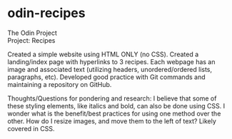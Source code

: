 # odin-recipes
The Odin Project
<br>Project: Recipes

Created a simple website using HTML ONLY (no CSS).
Created a landing/index page with hyperlinks to 3 recipes.
Each webpage has an image and associated text (utilizing headers, unordered/ordered lists, paragraphs, etc).
Developed good practice with Git commands and maintaining a repository on GitHub.

Thoughts/Questions for pondering and research:
I believe that some of these styling elements, like italics and bold, can also be done using CSS.
I wonder what is the benefit/best practices for using one method over the other.
How do I resize images, and move them to the left of text? Likely covered in CSS.